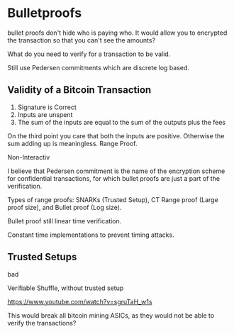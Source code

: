 # Bulletproofs



bullet proofs don't hide who is paying who. It would allow you to encrypted the transaction so that you can't see the amounts?


What do you need to verify for a transaction to be valid.

Still use Pedersen commitments which are discrete log based.

## Validity of a Bitcoin Transaction

1. Signature is Correct 
2. Inputs are unspent 
3. The sum of the inputs are equal to the sum of the outputs plus the fees

On the third point you care that both the inputs are positive. Otherwise the sum adding up is meaningless. Range Proof.

Non-Interactiv


I believe that Pedersen commitment is the name of the encryption scheme for confidential transactions, for which bullet proofs are just a part of the verification.

Types of range proofs: SNARKs (Trusted Setup), CT Range proof (Large proof size), and Bullet proof (Log size).

Bullet proof still linear time verification. 

Constant time implementations to prevent timing attacks.


## Trusted Setups 
bad

Verifiable Shuffle, without trusted setup

https://www.youtube.com/watch?v=sgruTaH_w1s


This would break all bitcoin mining ASICs, as they would not be able to verify the transactions? 
